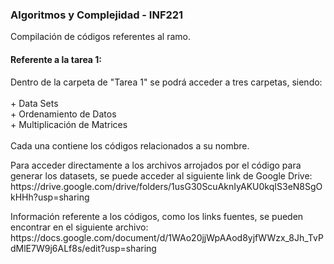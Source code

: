 ### Algoritmos y Complejidad - INF221
Compilación de códigos referentes al ramo.


 #### **Referente a la tarea 1:** 
 <p>
  Dentro de la carpeta de "Tarea 1" se podrá acceder a tres carpetas, siendo: <br><br>
  + Data Sets <br>
  + Ordenamiento de Datos <br>
  + Multiplicación de Matrices <br><br>
   Cada una contiene los códigos relacionados a su nombre.<br>
</p>
<p>
  Para acceder directamente a los archivos arrojados por el código para generar los datasets, se puede acceder al siguiente link de Google Drive: <br>
  https://drive.google.com/drive/folders/1usG30ScuAknIyAKU0kqIS3eN8SgOkHHh?usp=sharing
  
</p>
<p> 
Información referente a los códigos, como los links fuentes, se pueden encontrar en el siguiente archivo: <br>
 https://docs.google.com/document/d/1WAo20jjWpAAod8yjfWWzx_8Jh_TvPdMlE7W9j6ALf8s/edit?usp=sharing
</p>
